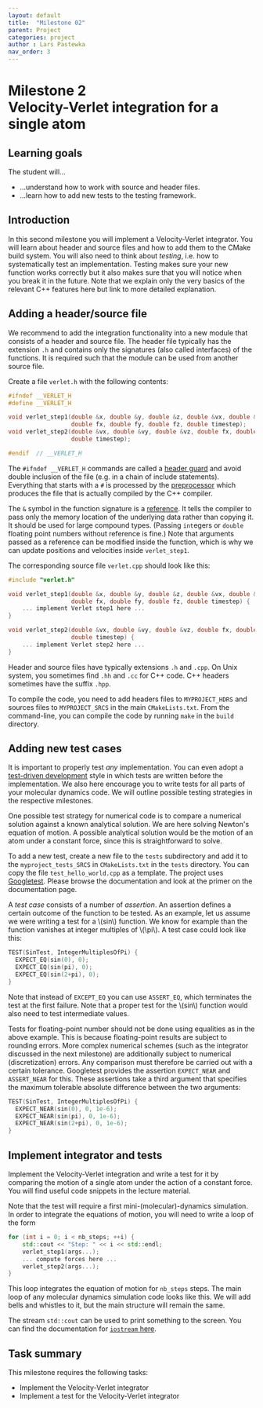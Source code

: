 ```yaml
---
layout: default
title:  "Milestone 02"
parent: Project
categories: project
author : Lars Pastewka
nav_order: 3
---
```


# Milestone 2 <br/> Velocity-Verlet integration for a single atom

## Learning goals

The student will...
* ...understand how to work with source and header files.
* ...learn how to add new tests to the testing framework.

## Introduction

In this second milestone you will implement a Velocity-Verlet integrator. You will learn about header and source
files and how to add them to the CMake build system. You will also need to think about *testing*, i.e. how to systematically test an implementation. Testing makes sure your new function works correctly but it also makes
sure that you will notice when you break it in the future. Note that we explain only the very basics of the
relevant C++ features here but link to more detailed explanation.

## Adding a header/source file

We recommend to add the integration functionality into a new module that consists of a header and source file.
The header file typically has the extension `.h` and contains only the signatures (also called interfaces) of
the functions. It is required such that the module can be used from another source file.

Create a file `verlet.h` with the following contents:
```c++
#ifndef __VERLET_H
#define __VERLET_H

void verlet_step1(double &x, double &y, double &z, double &vx, double &vy, double &vz,
                  double fx, double fy, double fz, double timestep);
void verlet_step2(double &vx, double &vy, double &vz, double fx, double fy, double fz,
                  double timestep);

#endif  // __VERLET_H
```
The `#ifndef __VERLET_H` commands are called a [header guard](https://en.wikipedia.org/wiki/Include_guard) and
avoid double inclusion of the file (e.g. in a chain of include statements). Everything that starts with a `#`
is processed by the [preprocessor](https://en.wikipedia.org/wiki/C_preprocessor) which produces the file that
is actually compiled by the C++ compiler.

The `&` symbol in the function signature is a [reference](https://en.wikipedia.org/wiki/Reference_(C%2B%2B)). It tells the
compiler to pass only the memory location of the underlying data rather than copying it. It should be used for large
compound types. (Passing `int`egers or `double` floating point numbers without reference is fine.) Note that arguments
passed as a reference can be modified inside the function, which is why we can update positions and velocities inside
`verlet_step1`.

The corresponding source file `verlet.cpp` should look like this:
```c++
#include "verlet.h"

void verlet_step1(double &x, double &y, double &z, double &vx, double &vy, double &vz,
                  double fx, double fy, double fz, double timestep) {
    ... implement Verlet step1 here ...
}

void verlet_step2(double &vx, double &vy, double &vz, double fx, double fy, double fz,
                  double timestep) {
    ... implement Verlet step2 here ...
}
```
Header and source files have typically extensions `.h` and `.cpp`. On Unix system, you sometimes find `.hh` and `.cc`
for C++ code. C++ headers sometimes have the suffix `.hpp`.

To compile the code, you need to add headers files to `MYPROJECT_HDRS` and sources files to `MYPROJECT_SRCS` in the
main `CMakeLists.txt`. From the command-line, you can compile the code by running `make` in the `build` directory.

## Adding new test cases

It is important to properly test _any_ implementation. You can even adopt a [test-driven development](https://en.wikipedia.org/wiki/Test-driven_development)
style in which tests are written before the implementation. We also here encourage you to write tests for all parts
of your molecular dynamics code. We will outline possible testing strategies in the respective milestones.

One possible test strategy for numerical code is to compare a numerical solution against a known analytical solution.
We are here solving Newton's equation of motion. A possible analytical solution would be the motion of an atom under a constant force, since this is straightforward to solve.

To add a new test, create a new file to the `tests` subdirectory and add it to the `myproject_tests_SRCS` in `CMakeLists.txt`
in the `tests` directory. You can copy the file `test_hello_world.cpp` as a template. The project uses [Googletest](https://google.github.io/googletest/).
Please browse the documentation and look at the primer on the documentation page.

A _test case_ consists of a number of _assertion_. An assertion defines a certain outcome of the function to be tested.
As an example, let us assume we were writing a test for a \\(sin\\) function. We know for example than the function vanishes
at integer multiples of \\(\pi\\). A test case could look like this:
```c++
TEST(SinTest, IntegerMultiplesOfPi) {
  EXPECT_EQ(sin(0), 0);
  EXPECT_EQ(sin(pi), 0);
  EXPECT_EQ(sin(2+pi), 0);
}
```
Note that instead of `EXCEPT_EQ` you can use `ASSERT_EQ`, which terminates the test at the first failure. Note that a proper
test for the \\(sin\\) function would also need to test intermediate values.

Tests for floating-point number should not be done using equalities as in the above example. This is because floating-point results are subject to rounding errors. More complex numerical schemes (such as the integrator discussed in the next milestone) are additionally subject to numerical (discretization) errors. Any comparison must therefore be carried out with a certain tolerance. Googletest provides the assertion `EXPECT_NEAR` and `ASSERT_NEAR` for this. These assertions take a third argument that specifies the maximum tolerable absolute difference between the two arguments:
```c++
TEST(SinTest, IntegerMultiplesOfPi) {
  EXPECT_NEAR(sin(0), 0, 1e-6);
  EXPECT_NEAR(sin(pi), 0, 1e-6);
  EXPECT_NEAR(sin(2+pi), 0, 1e-6);
}
```

## Implement integrator and tests

Implement the Velocity-Verlet integration and write a test for it by comparing the motion of a single atom under the action of a constant force. You will find useful code snippets in the lecture material.

Note that the test will require a first mini-(molecular)-dynamics simulation. In order to integrate the equations of motion,
you will need to write a loop of the form
```c++
for (int i = 0; i < nb_steps; ++i) {
    std::cout << "Step: " << i << std::endl;
    verlet_step1(args...);
    ... compute forces here ...
    verlet_step2(args...);
}
```
This loop integrates the equation of motion for `nb_steps`  steps.
The main loop of any molecular dynamics simulation code looks like this. We will add bells and whistles to it, but the main
structure will remain the same.

The stream `std::cout` can be used to print something to the screen. You can find the documentation for [`iostream` here](https://en.cppreference.com/w/cpp/header/iostream).

## Task summary

This milestone requires the following tasks:

* Implement the Velocity-Verlet integrator
* Implement a test for the Velocity-Verlet integrator

